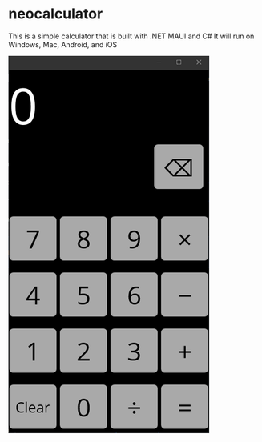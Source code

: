 # neocalculator
This is a simple calculator that is built with .NET MAUI and C#
It will run on Windows, Mac, Android, and iOS

![](image.png)
